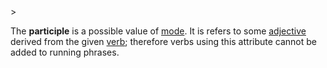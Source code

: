 <!-- markdownlint-disable MD041 -->>
The **participle** is a possible value of [mode](modus.md). It is refers to some [adjective](adiectivum.md) derived from the given [verb](actus.md); therefore verbs using this attribute cannot be added to running phrases.

